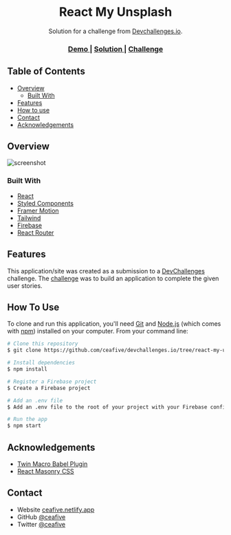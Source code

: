 <!-- Please update value in the {}  -->

<h1 align="center">React My Unsplash</h1>

<div align="center">
   Solution for a challenge from  <a href="http://devchallenges.io" target="_blank">Devchallenges.io</a>.
</div>

<div align="center">
  <h3>
    <a href="https://react-my-unsplash-devchallenges.netlify.app">
      Demo
    </a>
    <span> | </span>
    <a href="https://github.com/ceafive/devchallenges.io/tree/react-my-unsplash-uploader">
      Solution
    </a>
    <span> | </span>
    <a href="https://devchallenges.io/challenges/rYyhwJAxMfES5jNQ9YsP">
      Challenge
    </a>
  </h3>
</div>

<!-- TABLE OF CONTENTS -->

## Table of Contents

- [Overview](#overview)
  - [Built With](#built-with)
- [Features](#features)
- [How to use](#how-to-use)
- [Contact](#contact)
- [Acknowledgements](#acknowledgements)

<!-- OVERVIEW -->

## Overview

![screenshot](https://user-images.githubusercontent.com/43540435/93724760-8c432480-fb99-11ea-92a7-d630c6800e80.png)

### Built With

<!-- This section should list any major frameworks that you built your project using. Here are a few examples.-->

- [React](https://reactjs.org/)
- [Styled Components](https://styled-components.com/)
- [Framer Motion](https://www.framer.com/motion/)
- [Tailwind](https://tailwindcss.com/)
- [Firebase](https://firebase.google.com/)
- [React Router](https://reactrouter.com/)


## Features

<!-- List the features of your application or follow the template. Don't share the figma file here :) -->

This application/site was created as a submission to a [DevChallenges](https://devchallenges.io/challenges) challenge. The [challenge](https://devchallenges.io/challenges/rYyhwJAxMfES5jNQ9YsP) was to build an application to complete the given user stories.

## How To Use

<!-- Example: -->

To clone and run this application, you'll need [Git](https://git-scm.com) and [Node.js](https://nodejs.org/en/download/) (which comes with [npm](http://npmjs.com)) installed on your computer. From your command line:

```bash
# Clone this repository
$ git clone https://github.com/ceafive/devchallenges.io/tree/react-my-unsplash-uploader

# Install dependencies
$ npm install

# Register a Firebase project
$ Create a Firebase project 

# Add an .env file
$ Add an .env file to the root of your project with your Firebase config

# Run the app
$ npm start
```

## Acknowledgements

<!-- This section should list any articles or add-ons/plugins that helps you to complete the project. This is optional but it will help you in the future. For example: -->

- [Twin Macro Babel Plugin](https://github.com/ben-rogerson/twin.macro)
- [React Masonry CSS](https://github.com/paulcollett/react-masonry-css)


## Contact

- Website [ceafive.netlify.app](https://ceafive.netlify.app)
- GitHub [@ceafive](https://github.com/ceafive)
- Twitter [@ceafive](https://twitter.com/ceafive)
